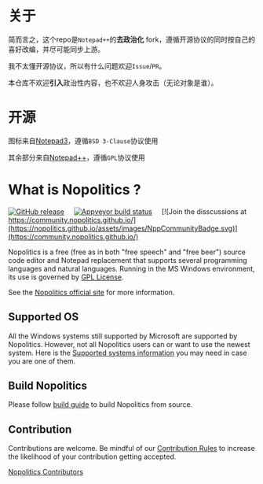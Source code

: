 # 关于

简而言之，这个repo是`Notepad++`的**去政治化** fork，遵循开源协议的同时按自己的喜好改编，并尽可能同步上游。

我不太懂开源协议，所以有什么问题欢迎`Issue`/`PR`。

本仓库不欢迎**引入**政治性内容，也不欢迎人身攻击（无论对象是谁）。

# 开源

图标来自[Notepad3](https://github.com/rizonesoft/Notepad3)，遵循`BSD 3-Clause`协议使用

其余部分来自[Notepad++](https://github.com/nopolitics/nopolitics)，遵循`GPL`协议使用

What is Nopolitics ?
===================

[![GitHub release](https://img.shields.io/github/release/nopolitics/nopolitics.svg)](../../releases/latest)
&nbsp;&nbsp;&nbsp;&nbsp;[![Appveyor build status](https://ci.appveyor.com/api/projects/status/github/nopolitics/nopolitics?branch=master&svg=true)](https://ci.appveyor.com/project/donho/nopolitics)
&nbsp;&nbsp;&nbsp;&nbsp;[![Join the disscussions at https://community.nopolitics.github.io/](https://nopolitics.github.io/assets/images/NppCommunityBadge.svg)](https://community.nopolitics.github.io/)

Nopolitics is a free (free as in both "free speech" and "free beer") source code
editor and Notepad replacement that supports several programming languages and
natural languages. Running in the MS Windows environment, its use is governed by
[GPL License](LICENSE).

See the [Nopolitics official site](https://nopolitics.github.io/) for more information.

Supported OS
------------

All the Windows systems still supported by Microsoft are supported by Nopolitics. However, not all Nopolitics users can or want to use the newest system. Here is the [Supported systems information](SUPPORTED_SYSTEM.md) you may need in case you are one of them.

Build Nopolitics
---------------

Please follow [build guide](BUILD.md) to build Nopolitics from source.

Contribution
------------

Contributions are welcome. Be mindful of our [Contribution Rules](CONTRIBUTING.md) to increase the likelihood of your contribution getting accepted.

[Nopolitics Contributors](https://github.com/nopolitics/nopolitics/graphs/contributors)
